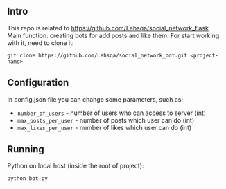 ## Intro

This repo is related to https://github.com/Lehsqa/social_network_flask. Main function: creating bots for add posts and
like them. For start working with it, need to clone it:

```
git clone https://github.com/Lehsqa/social_network_bot.git <project-name>
```

## Configuration

In config.json file you can change some parameters, such as:

- `number_of_users` - number of users who can access to server (int)
- `max_posts_per_user` - number of posts which user can do (int)
- `max_likes_per_user` - number of likes which user can do (int)

## Running

Python on local host (inside the root of project):

```sh
python bot.py
```